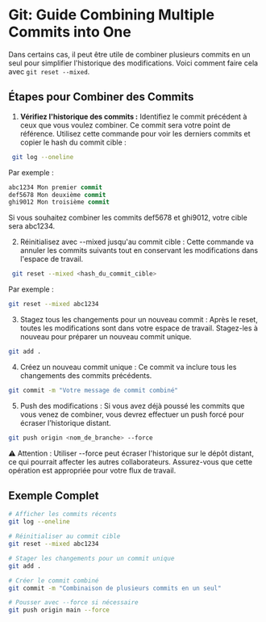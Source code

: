 # Git: Guide Combining Multiple Commits into One

Dans certains cas, il peut être utile de combiner plusieurs commits en un seul pour simplifier l'historique des modifications. Voici comment faire cela avec `git reset --mixed`.

## Étapes pour Combiner des Commits

1. **Vérifiez l'historique des commits :** Identifiez le commit précédent à ceux que vous voulez combiner. Ce commit sera votre point de référence. Utilisez cette commande pour voir les derniers commits et copier le hash du commit cible :
   
  ```bash
   git log --oneline
  ```
Par exemple :

  ```sql
  abc1234 Mon premier commit
  def5678 Mon deuxième commit
  ghi9012 Mon troisième commit
  ```
Si vous souhaitez combiner les commits def5678 et ghi9012, votre cible sera abc1234.

2. Réinitialisez avec --mixed jusqu'au commit cible : Cette commande va annuler les commits suivants tout en conservant les modifications dans l'espace de travail.

  ```bash
   git reset --mixed <hash_du_commit_cible>
  ```

Par exemple :

  ```bash
  git reset --mixed abc1234
  ```

3. Stagez tous les changements pour un nouveau commit : Après le reset, toutes les modifications sont dans votre espace de travail. Stagez-les à nouveau pour préparer un nouveau commit unique.

  ``` bash
git add .
  ```
4. Créez un nouveau commit unique : Ce commit va inclure tous les changements des commits précédents.

  ```bash
git commit -m "Votre message de commit combiné"
  ```

5. Push des modifications : Si vous avez déjà poussé les commits que vous venez de combiner, vous devrez effectuer un push forcé pour écraser l’historique distant.

  ```bash
git push origin <nom_de_branche> --force
  ```
⚠️ Attention : Utiliser --force peut écraser l'historique sur le dépôt distant, ce qui pourrait affecter les autres collaborateurs. Assurez-vous que cette opération est appropriée pour votre flux de travail.

## Exemple Complet
  ```bash
# Afficher les commits récents
git log --oneline

# Réinitialiser au commit cible
git reset --mixed abc1234

# Stager les changements pour un commit unique
git add .

# Créer le commit combiné
git commit -m "Combinaison de plusieurs commits en un seul"

# Pousser avec --force si nécessaire
git push origin main --force
  ```


